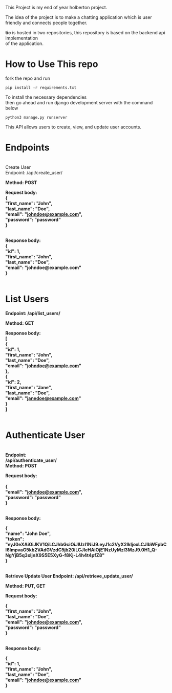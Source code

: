 This Project is my end of year holberton project. <br>

The idea of the project is to make a chatting application which is user <br>
friendly and connects people together. 

<strong>tic</strong> is hosted in two repositories, this repository is based on the backend api implementation <br>
of the application. 
<br>
<h1>How to Use This repo </h1>
fork the repo and run <br>

<code>pip install -r requirements.txt </code> <br> 

To install the necessary dependencies <br>
then go ahead and run  django development server with the command below<br>

<code>python3 manage.py runserver </code> <br>

This API allows users to create, view, and update user accounts.

<h1>Endpoints</h1> <br>
Create User <br>
Endpoint: 
/api/create_user/

<strong>Method: <strong> 
POST

Request body:
<br>
{ <br>
    "first_name": "John", <br>
    "last_name": "Doe", <br>
    "email": "johndoe@example.com",<br>
    "password": "password"<br>
}<br>

<br>
Response body:
 <br>
{ <br>
    "id": 1, <br>
    "first_name": "John", <br>
    "last_name": "Doe", <br>
    "email": "johndoe@example.com" <br>
}<br>
<br>
  
  
 <h1>List Users </h1>
Endpoint: 
/api/list_users/

 <strong>Method: </strong> 
GET

Response body:
<br>
[<br>
    {<br>
        "id": 1,<br>
        "first_name": "John",<br>
        "last_name": "Doe",<br>
        "email": "johndoe@example.com"<br>
    },<br>
    {<br>
        "id": 2,<br>
        "first_name": "Jane",<br>
        "last_name": "Doe",<br>
        "email": "janedoe@example.com"<br>
    }<br>
]<br>
  <br>
 <h1>Authenticate User</h1> <br>
Endpoint:  <br>
/api/authenticate_user/
<br>
  <strong>Method:</strong> 
POST

Request body:<br>
<br>
{<br>
    "email": "johndoe@example.com",<br>
    "password": "password"<br>
}<br>
  
  <br>
Response body:

{<br>
    "name": "John Doe",<br>
    "token": "eyJ0eXAiOiJKV1QiLCJhbGciOiJIUzI1NiJ9.eyJ1c2VyX2lkIjoxLCJlbWFpbCI6ImpvaG5kb2VAdGVzdC5jb20iLCJleHAiOjE1NzUyMzI3MzJ9.0H1_Q-NgYjB5q3xIjnX9S5E5XyG-f8Kj-L4h4t4pfZ8"<br>
}<br>
  
<br>
Retrieve Update User
Endpoint: 
/api/retrieve_update_user/

Method: 
PUT, GET

Request body:<br>

{<br>
    "first_name": "John",<br>
    "last_name": "Doe",<br>
    "email": "johndoe@example.com",<br>
    "password": "password"<br>
}
  
  <br>
Response body:
    
{<br>
    "id": 1,<br>
    "first_name": "John",<br>
    "last_name": "Doe",<br>
    "email": "johndoe@example.com"<br>
}<br>
